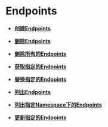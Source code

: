 # Endpoints<a name="cce_02_0058"></a>

-   **[创建Endpoints](创建Endpoints.md)**  

-   **[删除Endpoints](删除Endpoints.md)**  

-   **[删除所有的Endpoints](删除所有的Endpoints.md)**  

-   **[获取指定的Endpoints](获取指定的Endpoints.md)**  

-   **[替换指定的Endpoints](替换指定的Endpoints.md)**  

-   **[列出Endpoints](列出Endpoints.md)**  

-   **[列出指定Namespace下的Endpoints](列出指定Namespace下的Endpoints.md)**  

-   **[更新指定的Endpoints](更新指定的Endpoints.md)**  


